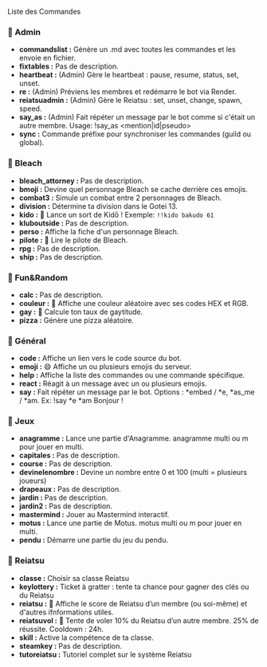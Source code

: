 Liste des Commandes

### 📂 Admin
- **commandslist :** Génère un .md avec toutes les commandes et les envoie en fichier.
- **fixtables :** Pas de description.
- **heartbeat :** (Admin) Gère le heartbeat : pause, resume, status, set, unset.
- **re :** (Admin) Préviens les membres et redémarre le bot via Render.
- **reiatsuadmin :** (Admin) Gère le Reiatsu : set, unset, change, spawn, speed.
- **say_as :** (Admin) Fait répéter un message par le bot comme si c'était un autre membre.
Usage: !say_as <mention|id|pseudo> <message>
- **sync :** Commande préfixe pour synchroniser les commandes (guild ou global).

### 📂 Bleach
- **bleach_attorney :** Pas de description.
- **bmoji :** Devine quel personnage Bleach se cache derrière ces emojis.
- **combat3 :** Simule un combat entre 2 personnages de Bleach.
- **division :** Détermine ta division dans le Gotei 13.
- **kido :** 🎼 Lance un sort de Kidō ! Exemple: `!!kido bakudo 61`
- **kluboutside :** Pas de description.
- **perso :** Affiche la fiche d'un personnage Bleach.
- **pilote :** 📖 Lire le pilote de Bleach.
- **rpg :** Pas de description.
- **ship :** Pas de description.

### 📂 Fun&Random
- **calc :** Pas de description.
- **couleur :** 🎨 Affiche une couleur aléatoire avec ses codes HEX et RGB.
- **gay :** 🌈 Calcule ton taux de gaytitude.
- **pizza :** Génère une pizza aléatoire.

### 📂 Général
- **code :** Affiche un lien vers le code source du bot.
- **emoji :** 😄 Affiche un ou plusieurs emojis du serveur.
- **help :** Affiche la liste des commandes ou une commande spécifique.
- **react :** Réagit à un message avec un ou plusieurs emojis.
- **say :** Fait répéter un message par le bot. Options : *embed / *e, *as_me / *am. Ex: !say *e *am Bonjour !

### 📂 Jeux
- **anagramme :** Lance une partie d'Anagramme. anagramme multi ou m pour jouer en multi.
- **capitales :** Pas de description.
- **course :** Pas de description.
- **devinelenombre :** Devine un nombre entre 0 et 100 (multi = plusieurs joueurs)
- **drapeaux :** Pas de description.
- **jardin :** Pas de description.
- **jardin2 :** Pas de description.
- **mastermind :** Jouer au Mastermind interactif.
- **motus :** Lance une partie de Motus. motus multi ou m pour jouer en multi.
- **pendu :** Démarre une partie du jeu du pendu.

### 📂 Reiatsu
- **classe :** Choisir sa classe Reiatsu
- **keylottery :** Ticket à gratter : tente ta chance pour gagner des clés ou du Reiatsu
- **reiatsu :** 💠 Affiche le score de Reiatsu d’un membre (ou soi-même) et d'autres ifnformations utiles.
- **reiatsuvol :** 💠 Tente de voler 10% du Reiatsu d’un autre membre. 25% de réussite. Cooldown : 24h.
- **skill :** Active la compétence de ta classe.
- **steamkey :** Pas de description.
- **tutoreiatsu :** Tutoriel complet sur le système Reiatsu

